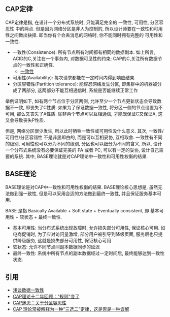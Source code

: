 ## CAP定律
CAP定律是指, 在设计一个分布式系统时, 只能满足完全的 一致性, 可用性, 分区容忍性 中的两点. 但是因为网络分区是非人为控制的, 所以设计师要在一致性和可用性之间做出抉择. 即当你有个会丢消息的网络时, 你不能同时拥有完整的 可用性和一致性.
- 一致性(Consistence): 所有节点所有时间都有相同的数据副本. 如上所言, ACID的C,关注在一个事务内, 对数据可见性的约束; CAP的C,关注所有数据节点的一致性和正确性.
    - [一致性](/distributed_system/consistency.md)
- 可用性(Availability): 每次请求都能在一定时间内得到响应结果.
- 分区容错性(Partition tolerance): 能容忍网络发生分区, 即集群中的机器被分成了两部分, 这两部分不能互相通信时, 系统是否能继续正常工作

举例证明如下, 如有两个节点位于分区两侧, 允许至少一个节点更新状态会导致数据不一致, 即丧失了C性质. 如果为了保证数据一致性, 将分区一侧的节点设置为不可用, 那么又丧失了A性质. 除非两个节点可以互相通信, 才能既保证C又保证A, 这又会导致丧失P性质.

但是, 网络分区很少发生, 所以此时牺牲一致性或可用性没什么意义. 其次, 一致性/可用性/分区容错性 不是非黑即白的, 而是可以互相妥协, 互相取舍. 一致性有不同的级别, 可用性也可以分为不同的级别, 分区也可以细分为不同的含义, 所以, 设计一个分布式系统没有必要保证完美的 PA 或者 PC, 可以有一定的妥协, 设计自己需要的系统. 其中, BASE理论就是对CAP理论中一致性和可用性权衡的结果.

## BASE理论
BASE理论是对CAP中一致性和可用性权衡的结果. BASE理论核心思想是, 虽然无法做到强一致性, 但是可以采用合适的方法做到最终一致性, 并且保证服务基本可用.

BASE 是指 Basically Available + Soft state + Eventually consistent, 即 基本可用性 + 软状态 + 最终一致性.
- 基本可用性: 当分布式系统出现故障时, 允许损失部分可用性, 保证核心可用. 如电商促销时, 为了应对访问量激增, 部分用户被引导到降级页面, 服务层也只提供降级服务, 这就是损失部分可用性, 保证核心可用
- 软状态: 允许不同节点间副本数据同步的延迟
- 最终一致性: 系统中所有节点的副本数据经过一定时间后, 最终能够达到一致性状态.

## 引用
- [浅谈数据一致性](http://www.importnew.com/20633.html)
- [CAP理论十二年回顾："规则"变了](http://www.infoq.com/cn/articles/cap-twelve-years-later-how-the-rules-have-changed)
- [CAP迷思：关于分区容忍性](https://zzyongx.github.io/blogs/cap-confusion-problems-with-partition-tolerance.html)
- [CAP 理论常被解释为一种“三选二”定律，这是否是一种误解](https://www.zhihu.com/question/64778723)
